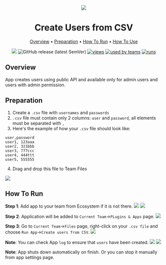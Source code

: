 <div align="center" markdown>

<img src="https://i.imgur.com/I3gDQn7.png"/>

# Create Users from CSV

<p align="center">

  <a href="#Overview">Overview</a> •
  <a href="#Preparation">Preparation</a> •
  <a href="#How-To-Run">How To Run</a> •
  <a href="#How-To-Use">How To Use</a>
</p>

[![](https://img.shields.io/badge/slack-chat-green.svg?logo=slack)](https://supervise.ly/slack)
![GitHub release (latest SemVer)](https://img.shields.io/github/v/release/supervisely-ecosystem/remote-import)
[![views](https://app.supervise.ly/public/api/v3/ecosystem.counters?repo=supervisely-ecosystem/remote-import&counter=views&label=views)](https://supervise.ly)
[![used by teams](https://app.supervise.ly/public/api/v3/ecosystem.counters?repo=supervisely-ecosystem/remote-import&counter=downloads&label=used%20by%20teams)](https://supervise.ly)
[![runs](https://app.supervise.ly/public/api/v3/ecosystem.counters?repo=supervisely-ecosystem/remote-import&counter=runs&label=runs&123)](https://supervise.ly)

</div>

## Overview

App creates users using public API and available only for admin users and users with admin permission.


## Preparation

1. Create a `.csv` file with `usernames` and `passwords`
2. `.csv` file must contain only 2 columns: `user` and `password`, all elements must be separated with `,`
3. Here's the example of how your `.csv` file should look like:
```
user,password
user1, 123aaa
user2, 321bbb
user3, 777ccc
user4, 444ttt
user5, 555555
```

4. Drag and drop this file to Team Files
<img src="https://i.imgur.com/mgzaJTu.giff"/>

## How To Run 
**Step 1**: Add app to your team from Ecosystem if it is not there.
<img src="https://i.imgur.com/MUbCf21.png"/>
<img src="https://i.imgur.com/85LHmi3.png"/>

**Step 2**: Application will be added to `Current Team`->`PLugins & Apps` page.
<img src="https://i.imgur.com/6U6G1f9.png"/> 

**Step 3**: Go to `Current Team`->`Files` page, right-click on your `.csv file` and choose `Run App`->`Create users from CSV`.
<img src="https://i.imgur.com/E41x1G5.png"/> 

**Note**: You can check App `log` to ensure that `users` have been created.
<img src="https://i.imgur.com/mu05k5d.png"/>
<img src="https://i.imgur.com/T3UMyD6.png"/>

**Note**: App shuts down automatically on finish. Or you can stop it manually from app settings page.

